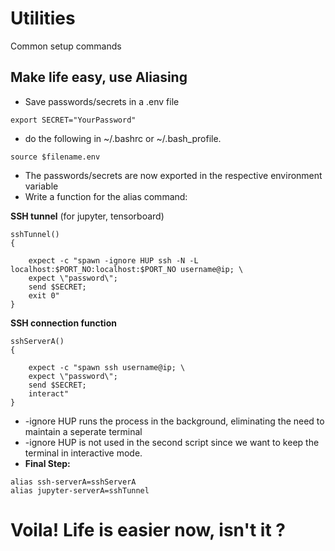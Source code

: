 # Utilities
Common setup commands

## Make life easy, use Aliasing

- Save passwords/secrets in a .env file

```
export SECRET="YourPassword"
```

- do the following in ~/.bashrc or ~/.bash_profile.

```
source $filename.env
```

- The passwords/secrets are now exported in the respective environment variable
- Write a function for the alias command:

**SSH tunnel** (for jupyter, tensorboard)

```
sshTunnel()
{

	expect -c "spawn -ignore HUP ssh -N -L localhost:$PORT_NO:localhost:$PORT_NO username@ip; \
	expect \"password\";
	send $SECRET;
	exit 0"
}
```

**SSH connection function**

```
sshServerA()
{

	expect -c "spawn ssh username@ip; \
	expect \"password\";
	send $SECRET;
	interact"
}
```

- \-ignore HUP runs the process in the background, eliminating the need to maintain a seperate terminal
- \-ignore HUP is not used in the second script since we want to keep the terminal in interactive mode.
- **Final Step:** 

```
alias ssh-serverA=sshServerA
alias jupyter-serverA=sshTunnel
```

# Voila! Life is easier now, isn't it ? 
